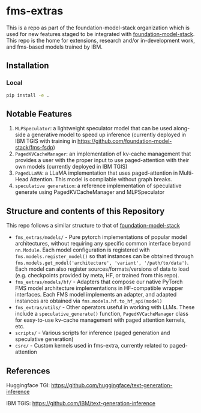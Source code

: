 # fms-extras

This is a repo as part of the foundation-model-stack organization which is used for new features staged to be integrated 
with [foundation-model-stack](https://github.com/foundation-model-stack/foundation-model-stack). This repo is the home
for extensions, research and/or in-development work, and fms-based models trained by IBM.

## Installation

### Local

```bash
pip install -e .
```

## Notable Features

1. `MLPSpeculator`: a lightweight speculator model that can be used along-side a generative model to speed up inference (currently deployed in IBM TGIS with training in https://github.com/foundation-model-stack/fms-fsdp)
2. `PagedKVCacheManager`: an implementation of kv-cache management that provides a user with the proper input to use paged-attention with their own models (currently deployed in IBM TGIS)
3. `PagedLLaMA`: a LLaMA implementation that uses paged-attention in Multi-Head Attention. This model is compilable without graph breaks.
4. `speculative generation`: a reference implementation of speculative generate using PagedKVCacheManager and MLPSpeculator

## Structure and contents of this Repository

This repo follows a similar structure to that of [foundation-model-stack](https://github.com/foundation-model-stack/foundation-model-stack)

* `fms_extras/models/` - Pure pytorch implementations of popular model architectures, without requiring any specific common interface beyond `nn.Module`. Each model configuration is registered with `fms.models.register_model()` so that instances can be obtained through `fms.models.get_model('architecture', 'variant', '/path/to/data')`. Each model can also register sources/formats/versions of data to load (e.g. checkpoints provided by meta, HF, or trained from this repo).
* `fms_extras/models/hf/` - Adapters that compose our native PyTorch FMS model architecture implementations in HF-compatible wrapper interfaces. Each FMS model implements an adapter, and adapted instances are obtained via `fms.models.hf.to_hf_api(model)`
* `fms_extras/utils/` - Other operators useful in working with LLMs. These include a `speculative_generate()` function, `PagedKVCacheManager` class for easy-to-use kv-cache management with paged attention kernels, etc.
* `scripts/` - Various scripts for inference (paged generation and speculative generation)
* `csrc/` - Custom kernels used in fms-extra, currently related to paged-attention

## References

Huggingface TGI: https://github.com/huggingface/text-generation-inference

IBM TGIS: https://github.com/IBM/text-generation-inference
